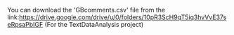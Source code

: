 
You can download the 'GBcomments.csv' file from the link:https://drive.google.com/drive/u/0/folders/10pR3ScH9qT5iq3hvVvE37seRpsaPbIGF (For the TextDataAnalysis project)
